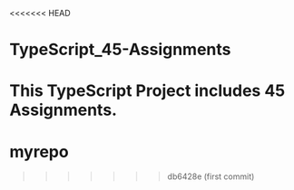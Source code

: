<<<<<<< HEAD
# TypeScript_45-Assignments
This TypeScript Project includes 45 Assignments.
=======
# myrepo
>>>>>>> db6428e (first commit)
